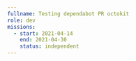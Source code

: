 ```yaml
---
fullname: Testing dependabot PR octokit
role: dev
missions:
  - start: 2021-04-14
    end: 2021-04-30
    status: independent
---
```


